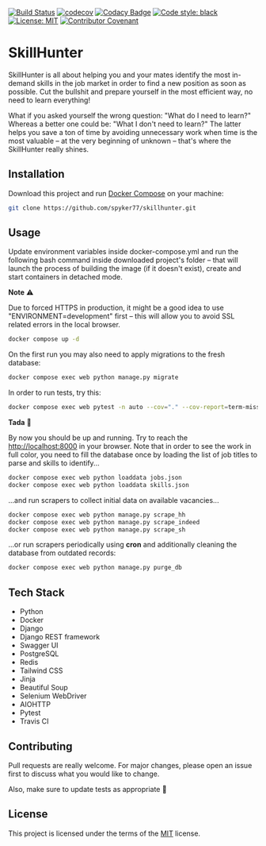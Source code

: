 [![Build Status](https://travis-ci.com/spyker77/skillhunter.svg?branch=main)](https://travis-ci.com/spyker77/skillhunter)
[![codecov](https://codecov.io/gh/spyker77/skillhunter/branch/main/graph/badge.svg)](https://codecov.io/gh/spyker77/skillhunter)
[![Codacy Badge](https://app.codacy.com/project/badge/Grade/111702284f88482bbc4b64d2b6d169c5)](https://www.codacy.com/gh/spyker77/skillhunter/dashboard)
[![Code style: black](https://img.shields.io/badge/code%20style-black-000000.svg)](https://github.com/psf/black)
[![License: MIT](https://img.shields.io/badge/License-MIT-yellow.svg)](LICENSE)
[![Contributor Covenant](https://img.shields.io/badge/Contributor%20Covenant-2.0-4baaaa.svg)](CODE_OF_CONDUCT.md)

# SkillHunter

SkillHunter is all about helping you and your mates identify the most in-demand skills in the job market in order to find a new position as soon as possible. Cut the bullshit and prepare yourself in the most efficient way, no need to learn everything!

What if you asked yourself the wrong question: "What do I need to learn?" Whereas a better one could be: "What I don't need to learn?" The latter helps you save a ton of time by avoiding unnecessary work when time is the most valuable – at the very beginning of unknown – that's where the SkillHunter really shines.

## Installation

Download this project and run [Docker Compose](https://docs.docker.com/compose/install/) on your machine:

```bash
git clone https://github.com/spyker77/skillhunter.git
```

## Usage

Update environment variables inside docker-compose.yml and run the following bash command inside downloaded project's folder – that will launch the process of building the image (if it doesn't exist), create and start containers in detached mode.

**Note** ⚠️ 

Due to forced HTTPS in production, it might be a good idea to use "ENVIRONMENT=development" first – this will allow you to avoid SSL related errors in the local browser.

```bash
docker compose up -d
```

On the first run you may also need to apply migrations to the fresh database:

```bash
docker compose exec web python manage.py migrate
```

In order to run tests, try this:

```bash
docker compose exec web pytest -n auto --cov="." --cov-report=term-missing
```

**Tada** 🎉

By now you should be up and running. Try to reach the <http://localhost:8000> in your browser. Note that in order to see the work in full color, you need to fill the database once by loading the list of job titles to parse and skills to identify...

```bash
docker compose exec web python loaddata jobs.json
docker compose exec web python loaddata skills.json
```

...and run scrapers to collect initial data on available vacancies...

```bash
docker compose exec web python manage.py scrape_hh
docker compose exec web python manage.py scrape_indeed
docker compose exec web python manage.py scrape_sh
```

...or run scrapers periodically using **cron** and additionally cleaning the database from outdated records:

```bash
docker compose exec web python manage.py purge_db
```

## Tech Stack

-   Python
-   Docker
-   Django
-   Django REST framework
-   Swagger UI
-   PostgreSQL
-   Redis
-   Tailwind CSS
-   Jinja
-   Beautiful Soup
-   Selenium WebDriver
-   AIOHTTP
-   Pytest
-   Travis CI

## Contributing

Pull requests are really welcome. For major changes, please open an issue first to discuss what you would like to change.

Also, make sure to update tests as appropriate 🙏

## License

This project is licensed under the terms of the [MIT](https://github.com/spyker77/skillhunter/blob/main/LICENSE) license.

